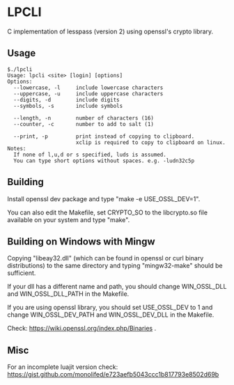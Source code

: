 # LPCLI
C implementation of lesspass (version 2) using openssl's crypto library.


## Usage

```
$./lpcli
Usage: lpcli <site> [login] [options]
Options:
  --lowercase, -l     include lowercase characters
  --uppercase, -u     include uppercase characters
  --digits, -d        include digits
  --symbols, -s       include symbols

  --length, -n        number of characters (16)
  --counter, -c       number to add to salt (1)

  --print, -p         print instead of copying to clipboard.
                      xclip is required to copy to clipboard on linux.
Notes:
  If none of l,u,d or s specified, luds is assumed.
  You can type short options without spaces. e.g. -ludn32c5p

```

## Building
Install openssl dev package and type "make -e USE_OSSL_DEV=1".

You can also edit the Makefile, set CRYPTO_SO to the libcrypto.so file available on your system and type "make".

## Building on Windows with Mingw
Copying "libeay32.dll" (which can be found in openssl or curl binary distributions)
to the same directory and typing "mingw32-make" should be sufficient.

If your dll has a different name and path,
you should change WIN_OSSL_DLL and WIN_OSSL_DLL_PATH in the Makefile.

If you are using openssl library, you should set USE_OSSL_DEV to 1 and 
change WIN_OSSL_DEV_PATH and WIN_OSSL_DEV_DLL in the Makefile.

Check: https://wiki.openssl.org/index.php/Binaries
.

## Misc
For an incomplete luajit version check:
https://gist.github.com/monolifed/e723aefb5043ccc1b817793e8502d69b
